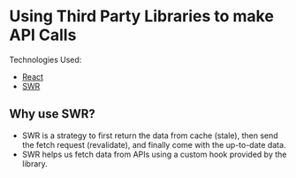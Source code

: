 # Using Third Party Libraries to make API Calls

Technologies Used:
- [React](https://react.dev)
- [SWR](https://swr.vercel.app)

## Why use SWR?
- SWR is a strategy to first return the data from cache (stale), then send the fetch request (revalidate), and finally come with the up-to-date data.
- SWR helps us fetch data from APIs using a custom hook provided by the library.
